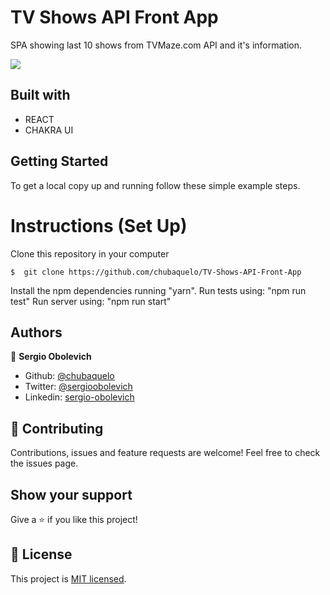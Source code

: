 # TV Shows API Front App
SPA showing last 10 shows from TVMaze.com API and it's information.

![](https://i.imgur.com/B2fWRm3.png)

## Built with
- REACT
- CHAKRA UI

## Getting Started

To get a local copy up and running follow these simple example steps.

# Instructions (Set Up)

Clone this repository in your computer
```
$  git clone https://github.com/chubaquelo/TV-Shows-API-Front-App
```
Install the npm dependencies running "yarn".
Run tests using: "npm run test"
Run server using: "npm run start"

## Authors

👤 **Sergio Obolevich**

- Github: [@chubaquelo](https://github.com/chubaquelo)
- Twitter: [@sergioobolevich](https://twitter.com/SergioObolevich)
- Linkedin: [sergio-obolevich](https://www.linkedin.com/in/sergio-obolevich/)

## 🤝 Contributing

Contributions, issues and feature requests are welcome!
Feel free to check the issues page.

## Show your support

Give a ⭐️ if you like this project!

## 📝 License

This project is [MIT licensed](https://github.com/chubaquelo/re-former/blob/form/LICENSE).
